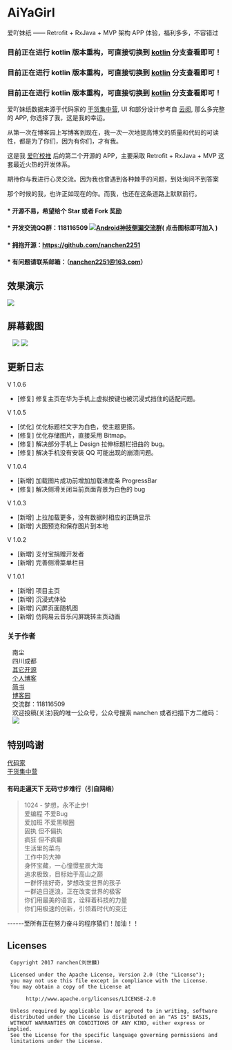 # AiYaGirl
爱吖妹纸 —— Retrofit + RxJava + MVP 架构 APP 体验，福利多多，不容错过<br>

### 目前正在进行 kotlin 版本重构，可直接切换到 [kotlin](https://github.com/nanchen2251/AiYaGirl/tree/kotlin) 分支查看即可！
### 目前正在进行 kotlin 版本重构，可直接切换到 [kotlin](https://github.com/nanchen2251/AiYaGirl/tree/kotlin) 分支查看即可！
### 目前正在进行 kotlin 版本重构，可直接切换到 [kotlin](https://github.com/nanchen2251/AiYaGirl/tree/kotlin) 分支查看即可！


爱吖妹纸数据来源于代码家的 [干货集中营](http://gank.io/), UI 和部分设计参考自 [云阅](https://github.com/youlookwhat/CloudReader), 那么多完整的 APP, 你选择了我，这是我的幸运。<br>


从第一次在博客园上写博客到现在，我一次一次地提高博文的质量和代码的可读性，都是为了你们，因为有你们，才有我。<br>


这是我 [爱吖校推](https://github.com/nanchen2251/AiYaSchoolPush) 后的第二个开源的 APP，主要采取 Retrofit + RxJava + MVP 这套最近火热的开发体系。<br>


期待你与我进行心灵交流。因为我也曾遇到各种棘手的问题，到处询问不到答案<br>


那个时候的我，也许正如现在的你。而我，也还在这条道路上默默前行。<br>
    
#### * 开源不易，希望给个 Star 或者 Fork 奖励
#### * 开发交流QQ群：118116509 <a target="_blank" href="//shang.qq.com/wpa/qunwpa?idkey=e6ad4af66393684e1d0c9441403b049d2d5670ec0ce9f72150e694cbb7c16b0a"><img border="0" src="http://pub.idqqimg.com/wpa/images/group.png" alt="Android神技侧漏交流群" title="Android神技侧漏交流群"></a>( 点击图标即可加入 )<br>
#### * 拥抱开源：https://github.com/nanchen2251
#### * 有问题请联系邮箱：（nanchen2251@163.com）

## 效果演示
![](https://github.com/nanchen2251/AiYaGirl/blob/master/screenshot/GIF1.gif)

## 屏幕截图

    ![](https://github.com/nanchen2251/AiYaGirl/blob/master/screenshot/1.jpg) 
    ![](https://github.com/nanchen2251/AiYaGirl/blob/master/screenshot/2.jpg) 

## 更新日志
V 1.0.6<br>
 * [修复] 修复主页在华为手机上虚拟按键也被沉浸式挡住的适配问题。

V 1.0.5<br>
 * [优化] 优化标题栏文字为白色，使主题更搭。
 * [修复] 优化存储图片，直接采用 Bitmap。
 * [修复] 解决部分手机上 Design 拉伸标题栏扭曲的 bug。
 * [修复] 解决手机没有安装 QQ 可能出现的崩溃问题。

V 1.0.4<br>
 * [新增] 加载图片成功前增加加载进度条 ProgressBar
 * [修复] 解决侧滑关闭当前页面背景为白色的 bug

V 1.0.3<br>
 * [新增] 上拉加载更多，没有数据时相应的正确显示
 * [新增] 大图预览和保存图片到本地
 
V 1.0.2<br>
 * [新增] 支付宝捐赠开发者
 * [新增] 完善侧滑菜单栏目
 
 V 1.0.1<br>
 * [新增] 项目主页
 * [新增] 沉浸式体验
 * [新增] 闪屏页面随机图
 * [新增] 仿网易云音乐闪屏跳转主页动画
 
### 关于作者
    南尘<br>
    四川成都<br>
    [其它开源](https://github.com/nanchen2251/)<br>
    [个人博客](https://nanchen2251.github.io/)<br>
    [简书](http://www.jianshu.com/u/f690947ed5a6)<br>
    [博客园](http://www.cnblogs.com/liushilin/)<br>
    交流群：118116509<br>
    欢迎投稿(关注)我的唯一公众号，公众号搜索 nanchen 或者扫描下方二维码：<br>
    ![](http://images2015.cnblogs.com/blog/845964/201707/845964-20170718083641599-1963842541.jpg)

## 特别鸣谢
[代码家](https://github.com/daimajia) <br>
[干货集中营](http://gank.io/) 
    
#### 有码走遍天下 无码寸步难行（引自网络）

> 1024 - 梦想，永不止步!  
爱编程 不爱Bug  
爱加班 不爱黑眼圈  
固执 但不偏执  
疯狂 但不疯癫  
生活里的菜鸟  
工作中的大神  
身怀宝藏，一心憧憬星辰大海  
追求极致，目标始于高山之巅  
一群怀揣好奇，梦想改变世界的孩子  
一群追日逐浪，正在改变世界的极客  
你们用最美的语言，诠释着科技的力量  
你们用极速的创新，引领着时代的变迁  
  
------至所有正在努力奋斗的程序猿们！加油！！  
    
## Licenses
```
 Copyright 2017 nanchen(刘世麟)

 Licensed under the Apache License, Version 2.0 (the "License");
 you may not use this file except in compliance with the License.
 You may obtain a copy of the License at

      http://www.apache.org/licenses/LICENSE-2.0

 Unless required by applicable law or agreed to in writing, software
 distributed under the License is distributed on an "AS IS" BASIS,
 WITHOUT WARRANTIES OR CONDITIONS OF ANY KIND, either express or implied.
 See the License for the specific language governing permissions and
 limitations under the License.
```
    
